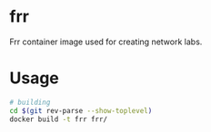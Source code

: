 # frr

Frr container image used for creating network labs.

# Usage
```sh
# building
cd $(git rev-parse --show-toplevel)
docker build -t frr frr/
```
